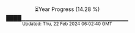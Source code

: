<p align="center">
⏳Year Progress (14.28 %)<br>
████▁▁▁▁▁▁▁▁▁▁▁▁▁▁▁▁▁▁▁▁▁▁▁▁▁▁ <br>
<sub>Updated: Thu, 22 Feb 2024 06:02:40 GMT</sub>
</p>

